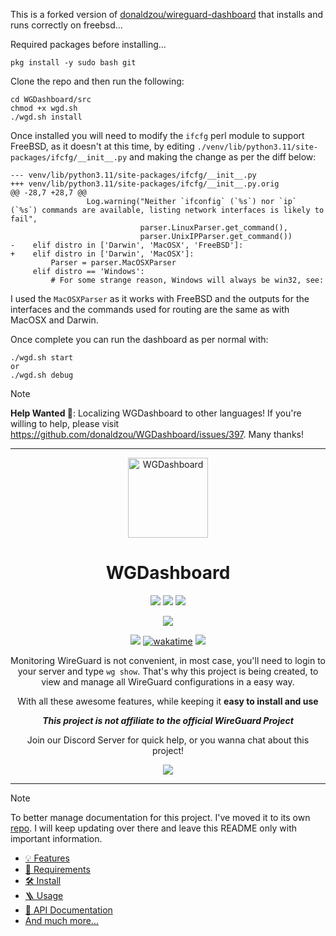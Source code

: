This is a forked version of [donaldzou/wireguard-dashboard](https://github.com/donaldzou/WGDashboard) that installs and runs correctly on freebsd...

Required packages before installing...
```
pkg install -y sudo bash git
```

Clone the repo and then run the following:
```
cd WGDashboard/src
chmod +x wgd.sh
./wgd.sh install
```

Once installed you will need to modify the `ifcfg` perl module to support FreeBSD, as it doesn't at this time, by editing `./venv/lib/python3.11/site-packages/ifcfg/__init__.py`
and making the change as per the diff below:
```
--- venv/lib/python3.11/site-packages/ifcfg/__init__.py
+++ venv/lib/python3.11/site-packages/ifcfg/__init__.py.orig
@@ -28,7 +28,7 @@
                 Log.warning("Neither `ifconfig` (`%s`) nor `ip` (`%s`) commands are available, listing network interfaces is likely to fail",
                             parser.LinuxParser.get_command(),
                             parser.UnixIPParser.get_command())
-    elif distro in ['Darwin', 'MacOSX', 'FreeBSD']:
+    elif distro in ['Darwin', 'MacOSX']:
         Parser = parser.MacOSXParser
     elif distro == 'Windows':
         # For some strange reason, Windows will always be win32, see:
```
I used the `MacOSXParser` as it works with FreeBSD and the outputs for the interfaces and the commands used for routing are the same as with MacOSX and Darwin.


Once complete you can run the dashboard as per normal with:
```
./wgd.sh start
or
./wgd.sh debug
```

> [!NOTE]
> **Help Wanted 🎉**: Localizing WGDashboard to other languages! If you're willing to help, please visit https://github.com/donaldzou/WGDashboard/issues/397. Many thanks!
<hr>

<p align="center">
  <img alt="WGDashboard" src="./src/static/app/public/img/logo.png" width="128">
</p>
<h1 align="center">WGDashboard</h1>
<p align="center">
    <img src="https://forthebadge.com/images/badges/made-with-python.svg">
    <img src="https://forthebadge.com/images/badges/made-with-javascript.svg">
    <img src="https://forthebadge.com/images/badges/license-mit.svg">
</p>
<p align="center">
    <img src="https://forthebadge.com/images/badges/built-with-love.svg">
</p>
<p align="center">
  <a href="https://github.com/donaldzou/wireguard-dashboard/releases/latest"><img src="https://img.shields.io/github/v/release/donaldzou/wireguard-dashboard"></a>
  <a href="https://wakatime.com/badge/github/donaldzou/WGDashboard"><img src="https://wakatime.com/badge/github/donaldzou/WGDashboard.svg" alt="wakatime"></a>
  <a href="https://hits.seeyoufarm.com"><img src="https://hits.seeyoufarm.com/api/count/incr/badge.svg?url=https%3A%2F%2Fgithub.com%2Fdonaldzou%2FWGDashboard&count_bg=%2379C83D&title_bg=%23555555&icon=github.svg&icon_color=%23E7E7E7&title=Visitor&edge_flat=false"/></a>
</p>
<p align="center">Monitoring WireGuard is not convenient, in most case, you'll need to login to your server and type <code>wg show</code>. That's why this project is being created, to view and manage all WireGuard configurations in a easy way.</p>
<p align="center">With all these awesome features, while keeping it <b>easy to install and use</b></p>

<p align="center"><b><i>This project is not affiliate to the official WireGuard Project</i></b></p>


<p align="center">
  Join our Discord Server for quick help, or you wanna chat about this project!
</p>
<p align="center">
  <a align="center" href="https://discord.gg/72TwzjeuWm"><img src="https://img.shields.io/discord/1276818723637956628?labelColor=ffffff&style=for-the-badge&logo=discord&label=Discord"></a>
</p> 


<hr>

> [!NOTE]
> To better manage documentation for this project. I've moved it to its own [repo](https://github.com/donaldzou/WGDashboard-Documentation). I will keep updating over there and leave this README only with important information.

- [💡 Features](https://donaldzou.github.io/WGDashboard-Documentation/features.html)
- [📝 Requirements](https://donaldzou.github.io/WGDashboard-Documentation/requirements.html)
- [🛠 Install﻿](https://donaldzou.github.io/WGDashboard-Documentation/install.html)
- [🪜 Usage﻿](https://donaldzou.github.io/WGDashboard-Documentation/usage.html)
- [📖 API Documentation﻿](https://donaldzou.github.io/WGDashboard-Documentation/api-documentation.html)
- [And much more...](https://donaldzou.github.io/WGDashboard-Documentation/)
